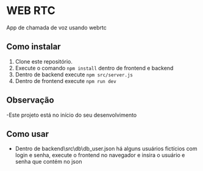 # WEB RTC

App de chamada de voz usando webrtc

## Como instalar

1. Clone este repositório.
2. Execute o comando `npm install` dentro de frontend e backend 
3. Dentro de backend execute `npm src/server.js` 
4. Dentro de frontend execute `npm run dev` 

## Observação

-Este projeto está no início do seu desenvolvimento



## Como usar

- Dentro de backend\src\db\db_user.json há alguns usuários fictícios com login e senha, execute o frontend no navegador e insira o usuário e senha que contém no json
